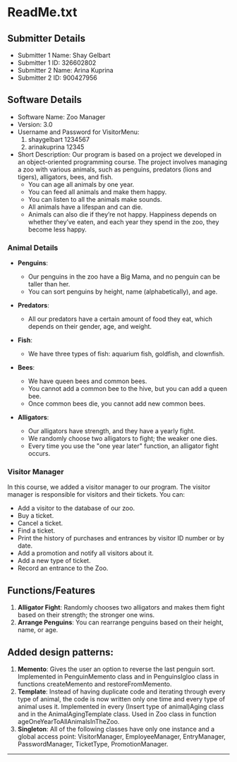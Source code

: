 # ReadMe.txt

## Submitter Details
- Submitter 1 Name: Shay Gelbart
- Submitter 1 ID: 326602802
- Submitter 2 Name: Arina Kuprina
- Submitter 2 ID: 900427956

## Software Details
- Software Name: Zoo Manager
- Version: 3.0
- Username and Password for VisitorMenu:
	1. shaygelbart	1234567
	2. arinakuprina	12345
- Short Description:
Our program is based on a project we developed in an object-oriented programming course. The project involves managing a zoo with various animals, such as penguins, predators (lions and tigers), alligators, bees, and fish. 
  - You can age all animals by one year.
  - You can feed all animals and make them happy.
  - You can listen to all the animals make sounds.
  - All animals have a lifespan and can die.
  - Animals can also die if they’re not happy. Happiness depends on whether they’ve eaten, and each year they spend in the zoo, they become less happy.

### Animal Details
- **Penguins**: 
  - Our penguins in the zoo have a Big Mama, and no penguin can be taller than her.
  - You can sort penguins by height, name (alphabetically), and age.
  
- **Predators**:
  - All our predators have a certain amount of food they eat, which depends on their gender, age, and weight.
  
- **Fish**:
  - We have three types of fish: aquarium fish, goldfish, and clownfish.
  
- **Bees**:
  - We have queen bees and common bees.
  - You cannot add a common bee to the hive, but you can add a queen bee.
  - Once common bees die, you cannot add new common bees.
  
- **Alligators**:
  - Our alligators have strength, and they have a yearly fight.
  - We randomly choose two alligators to fight; the weaker one dies.
  - Every time you use the "one year later" function, an alligator fight occurs.

### Visitor Manager
In this course, we added a visitor manager to our program. The visitor manager is responsible for visitors and their tickets. You can:
  - Add a visitor to the database of our zoo.
  - Buy a ticket.
  - Cancel a ticket.
  - Find a ticket.
  - Print the history of purchases and entrances by visitor ID number or by date.
  - Add a promotion and notify all visitors about it.
  - Add a new type of ticket.
  - Record an entrance to the Zoo.

## Functions/Features
1. **Alligator Fight**: Randomly chooses two alligators and makes them fight based on their strength; the stronger one wins.
2. **Arrange Penguins**: You can rearrange penguins based on their height, name, or age.


## Added design patterns:
1. **Memento**: Gives the user an option to reverse the last penguin sort. Implemented in PenguinMemento class and in PenguinsIgloo class in functions createMemento and restoreFromMemento. 
2. **Template**: Instead of having duplicate code and iterating through every type of animal, the code is now written only one time and every type of animal uses it. Implemented in every (Insert type of animal)Aging class and in the AnimalAgingTemplate class. Used in Zoo class in function ageOneYearToAllAnimalsInTheZoo.
3. **Singleton**: All of the following classes have only one instance and a global access point: VisitorManager, EmployeeManager, EntryManager, PasswordManager, TicketType, PromotionManager.
---
